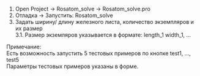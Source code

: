 1. Open Project -> Rosatom_solve -> Rosatom_solve.pro
2. Отладка -> Запустить: Rosatom_solve
3. Задать ширину/ длину железного листа, количество экземпляров и их размер  
   3.1. Размер экземляров указывается в формате: length_1 width_1, ...  
  
Примечание:  
Есть возможность запустить 5 тестовых примеров по кнопке test1, ..., test5  
Параметры тестовых примеров указаны в форме.
